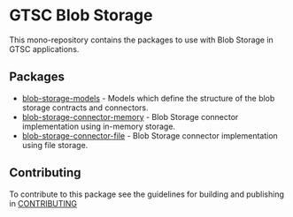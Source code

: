# GTSC Blob Storage

This mono-repository contains the packages to use with Blob Storage in GTSC applications.

## Packages

- [blob-storage-models](packages/blob-storage-models/README.md) - Models which define the structure of the blob storage contracts and connectors.
- [blob-storage-connector-memory](packages/blob-storage-connector-memory/README.md) - Blob Storage connector implementation using in-memory storage.
- [blob-storage-connector-file](packages/blob-storage-connector-file/README.md) - Blob Storage connector implementation using file storage.

## Contributing

To contribute to this package see the guidelines for building and publishing in [CONTRIBUTING](./CONTRIBUTING.md)

